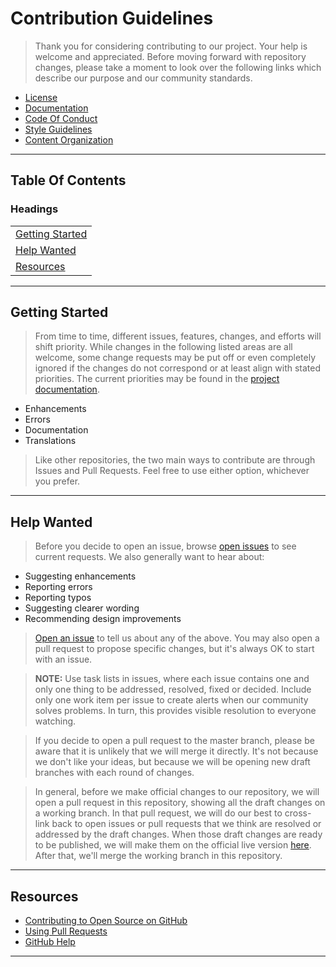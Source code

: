 # Contribution Guidelines

> Thank you for considering contributing to our project. Your help is welcome and appreciated. Before moving forward with repository changes, please take a moment to look over the following links which describe our purpose and our community standards.

- [License][doc-1]
- [Documentation][doc-2]
- [Code Of Conduct][doc-3]
- [Style Guidelines][doc-5]
- [Content Organization][doc-6]

---

## Table Of Contents

### Headings

|                           |
| :------------------------ |
| [Getting Started][head-1] |
| [Help Wanted][head-2]     |
| [Resources][head-3]       |

---

## Getting Started

> From time to time, different issues, features, changes, and efforts will shift priority. While changes in the following listed areas are all welcome, some change requests may be put off or even completely ignored if the changes do not correspond or at least align with stated priorities. The current priorities may be found in the [project documentation][doc-2].

- Enhancements
- Errors
- Documentation
- Translations

> Like other repositories, the two main ways to contribute are through Issues and Pull Requests. Feel free to use either option, whichever you prefer.

---

## Help Wanted

> Before you decide to open an issue, browse [open issues][web-2] to see current requests. We also generally want to hear about:

- Suggesting enhancements
- Reporting errors
- Reporting typos
- Suggesting clearer wording
- Recommending design improvements

> [Open an issue][web-3] to tell us about any of the above. You may also open a pull request to propose specific changes, but it's always OK to start with an issue.

> **NOTE:** Use task lists in issues, where each issue contains one and only one thing to be addressed, resolved, fixed or decided. Include only one work item per issue to create alerts when our community solves problems. In turn, this provides visible resolution to everyone watching.

> If you decide to open a pull request to the master branch, please be aware that it is unlikely that we will merge it directly. It's not because we don't like your ideas, but because we will be opening new draft branches with each round of changes.

> In general, before we make official changes to our repository, we will open a pull request in this repository, showing all the draft changes on a working branch. In that pull request, we will do our best to cross-link back to open issues or pull requests that we think are resolved or addressed by the draft changes. When those draft changes are ready to be published, we will make them on the official live version [here][web-1]. After that, we'll merge the working branch in this repository.

---

## Resources

- [Contributing to Open Source on GitHub][web-6]
- [Using Pull Requests][web-5]
- [GitHub Help][web-4]

---

[//]: # (Document Links)

[doc-1]: ../LICENSE
[doc-2]: ../README.md
[doc-3]: ../CODE_OF_CONDUCT.md
[doc-4]: ./CONTRIBUTING.md
[doc-5]: ./STYLE.md
[doc-6]: ./ORGANIZATION.md

[//]: # (Resource Links)

[res-1]: ../resources/default-01-thumb.jpg
[res-2]: ../resources/default-01.jpg
[res-3]: ../resources/default-02-thumb.jpg
[res-4]: ../resources/default-02.jpg

[//]: # (Directory Links)

[dir-1]: ../code
[dir-2]: ../docs
[dir-3]: ./content
[dir-4]: ./examples
[dir-5]: ./research
[dir-6]: ../resources
[dir-7]: ../scripts
[dir-8]: ../tests

[//]: # (Web Links)

[web-1]: https://github.com/matthewwsavoie/media-post
[web-2]: https://github.com/matthewwsavoie/media-post/issues
[web-3]: https://github.com/matthewwsavoie/media-post/issues/new
[web-4]: https://help.github.com
[web-5]: https://help.github.com/articles/about-pull-requests
[web-6]: https://opensource.guide/how-to-contribute/
[web-7]: https://www.contributor-covenant.org
[web-8]: https://www.contributor-covenant.org/faq
[web-9]: https://www.contributor-covenant.org/version/1/4/code-of-conduct.html

[//]: # (Heading Links)

[head-1]: #getting-started
[head-2]: #help-wanted
[head-3]: #resources
